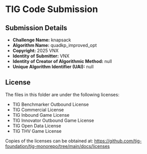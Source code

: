 # TIG Code Submission

## Submission Details

* **Challenge Name:** knapsack
* **Algorithm Name:** quadkp_improved_opt
* **Copyright:** 2025 VNX
* **Identity of Submitter:** VNX
* **Identity of Creator of Algorithmic Method:** null
* **Unique Algorithm Identifier (UAI):** null

## License

The files in this folder are under the following licenses:
* TIG Benchmarker Outbound License
* TIG Commercial License
* TIG Inbound Game License
* TIG Innovator Outbound Game License
* TIG Open Data License
* TIG THV Game License

Copies of the licenses can be obtained at:
https://github.com/tig-foundation/tig-monorepo/tree/main/docs/licenses